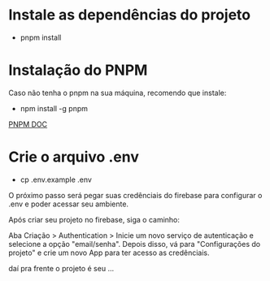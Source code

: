 # Instale as dependências do projeto
- pnpm install

# Instalação do PNPM

Caso não tenha o pnpm na sua máquina, recomendo que instale:

- npm install -g pnpm

[PNPM DOC](https://pnpm.io/pt/installation)

# Crie o arquivo .env

- cp .env.example .env

O próximo passo será pegar suas credênciais do firebase para configurar o .env e poder acessar seu ambiente.

Após criar seu projeto no firebase, siga o caminho:

Aba Criação > Authentication > Inicie um novo serviço de autenticação e selecione a opção "email/senha".
Depois disso, vá para "Configurações do projeto" e crie um novo App para ter acesso as credênciais.

daí pra frente o projeto é seu ...